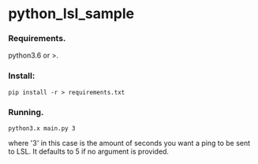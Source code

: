 # python_lsl_sample

### Requirements.

python3.6 or >.

### Install:

`pip install -r > requirements.txt`

### Running.

`python3.x main.py 3`

where '3' in this case is the amount of seconds you want a ping to be sent to LSL. It defaults to 5 if no argument is provided.
